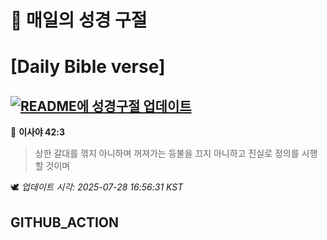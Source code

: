 # 🙏 매일의 성경 구절
# [Daily Bible verse]
## [![README에 성경구절 업데이트](https://github.com/DONGSUKA/first_test/actions/workflows/update-readme-bible.yml/badge.svg)](https://github.com/DONGSUKA/first_test/actions/workflows/update-readme-bible.yml)
<!-- START_BIBLE_VERSE -->
📖 **이사야 42:3**
> 상한 갈대를 꺾지 아니하며 꺼져가는 등불을 끄지 아니하고 진실로 정의를 시행할 것이며

🕊️ _업데이트 시각: 2025-07-28 16:56:31 KST_
  <!-- END_BIBLE_VERSE -->
## GITHUB_ACTION
